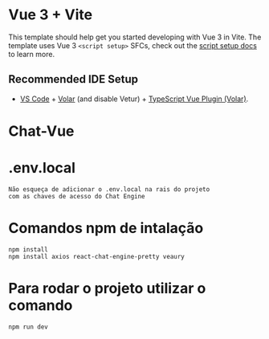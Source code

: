 # Vue 3 + Vite

This template should help get you started developing with Vue 3 in Vite. The template uses Vue 3 `<script setup>` SFCs, check out the [script setup docs](https://v3.vuejs.org/api/sfc-script-setup.html#sfc-script-setup) to learn more.

## Recommended IDE Setup

- [VS Code](https://code.visualstudio.com/) + [Volar](https://marketplace.visualstudio.com/items?itemName=Vue.volar) (and disable Vetur) + [TypeScript Vue Plugin (Volar)](https://marketplace.visualstudio.com/items?itemName=Vue.vscode-typescript-vue-plugin).
# Chat-Vue





# .env.local
    Não esqueça de adicionar o .env.local na rais do projeto
    com as chaves de acesso do Chat Engine
    

# Comandos npm de intalação

    npm install
    npm install axios react-chat-engine-pretty veaury


# Para rodar o projeto utilizar o comando
    npm run dev
